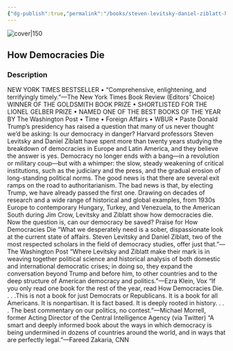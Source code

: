 ```yaml
---
{"dg-publish":true,"permalink":"/books/steven-levitsky-daniel-ziblatt-how-democracies-die/","title":"\"How Democracies Die\"","tags":["non-fiction","politics","sociopolitical","history"]}
---
```




![cover|150](http://books.google.com/books/content?id=iF3ODgAAQBAJ&printsec=frontcover&img=1&zoom=1&edge=curl&source=gbs_api)

## How Democracies Die

### Description

NEW YORK TIMES BESTSELLER • “Comprehensive, enlightening, and terrifyingly timely.”—The New York Times Book Review (Editors' Choice) WINNER OF THE GOLDSMITH BOOK PRIZE • SHORTLISTED FOR THE LIONEL GELBER PRIZE • NAMED ONE OF THE BEST BOOKS OF THE YEAR BY The Washington Post • Time • Foreign Affairs • WBUR • Paste Donald Trump’s presidency has raised a question that many of us never thought we’d be asking: Is our democracy in danger? Harvard professors Steven Levitsky and Daniel Ziblatt have spent more than twenty years studying the breakdown of democracies in Europe and Latin America, and they believe the answer is yes. Democracy no longer ends with a bang—in a revolution or military coup—but with a whimper: the slow, steady weakening of critical institutions, such as the judiciary and the press, and the gradual erosion of long-standing political norms. The good news is that there are several exit ramps on the road to authoritarianism. The bad news is that, by electing Trump, we have already passed the first one. Drawing on decades of research and a wide range of historical and global examples, from 1930s Europe to contemporary Hungary, Turkey, and Venezuela, to the American South during Jim Crow, Levitsky and Ziblatt show how democracies die. Now the question is, can our democracy be saved? Praise for How Democracies Die “What we desperately need is a sober, dispassionate look at the current state of affairs. Steven Levitsky and Daniel Ziblatt, two of the most respected scholars in the field of democracy studies, offer just that.”—The Washington Post “Where Levitsky and Ziblatt make their mark is in weaving together political science and historical analysis of both domestic and international democratic crises; in doing so, they expand the conversation beyond Trump and before him, to other countries and to the deep structure of American democracy and politics.”—Ezra Klein, Vox “If you only read one book for the rest of the year, read How Democracies Die. . . .This is not a book for just Democrats or Republicans. It is a book for all Americans. It is nonpartisan. It is fact based. It is deeply rooted in history. . . . The best commentary on our politics, no contest.”—Michael Morrell, former Acting Director of the Central Intelligence Agency (via Twitter) “A smart and deeply informed book about the ways in which democracy is being undermined in dozens of countries around the world, and in ways that are perfectly legal.”—Fareed Zakaria, CNN
```